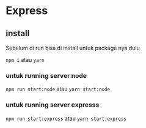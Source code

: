 # Express

## install
Sebelum di run bisa di install untuk package nya dulu

`npm i` atau `yarn`

### untuk running server node
`npm run start:node` atau `yarn start:node`

### untuk running server expresss
`npm run start:express` atau `yarn start:express`